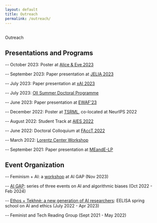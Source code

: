 ```yaml
---
layout: default
title: Outreach
permalink: /outreach/
---
```


<br />

<div class="title">
Outreach
</div>

## Presentations and Programs

-- October 2023: Poster at [Alice & Eve 2023](https://alice-and-eve.github.io/2023/)

-- September 2023: Paper presentation at [JELIA 2023](https://jelia2023.inf.tu-dresden.de/)

-- July 2023: Paper presentation at [xAI 2023](https://xaiworldconference.com/2023/)

-- July 2023: [OII Summer Doctoral Programme](https://www.oii.ox.ac.uk/study/summer-doctoral-programme/)

-- June 2023: Paper presentation at [EWAF'23](https://sites.google.com/view/ewaf23/home)

-- December 2022: Poster at [TSRML](https://tsrml2022.github.io/), co-located at NeurIPS 2022

-- August 2022: Student Track at [AIES 2022](https://www.aies-conference.com/2022/)

-- June 2022: Doctoral Colloquium at [FAccT 2022](https://facctconference.org/2022/index.html)

-- March 2022: [Lorentz Center Workshop](https://www.lorentzcenter.nl/fairness-in-algorithmic-decision-makinga-domain-specific-approach.html)

-- September 2021: Paper presentation at [MEandE-LP](https://sites.google.com/view/meande2021)

## Event Organization

-- Feminism + AI: a [workshop](https://aigap.di.unipi.it/event/feminism-ai-a-workshop-by-laura-state/) at AI GAP (Nov 2023)

-- [AI GAP](http://aigap.di.unipi.it/): series of three events on AI and algorithmic biases (Oct 2022 - Feb 2024)

-- [Ethos + Tekhnè: a new generation of AI researchers](https://community.eelisa.eu/activities/ethos-tekhne-a-new-generation-of-ai-researchers/): EELISA spring school on AI and ethics (July 2022 - Apr 2023)

-- Feminist and Tech Reading Group (Sept 2021 - May 2022)

